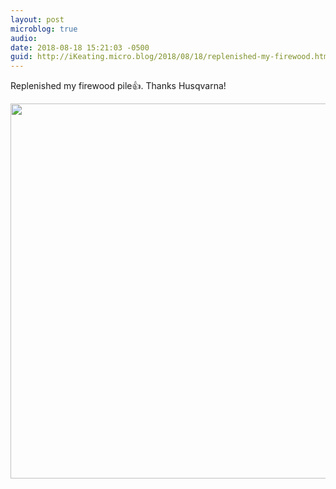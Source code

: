 ```yaml
---
layout: post
microblog: true
audio: 
date: 2018-08-18 15:21:03 -0500
guid: http://iKeating.micro.blog/2018/08/18/replenished-my-firewood.html
---
```

Replenished my firewood pile👍. Thanks Husqvarna!

<img src="http://iKeating.micro.blog/uploads/2018/2b51eaad65.jpg" width="600" height="600" />
